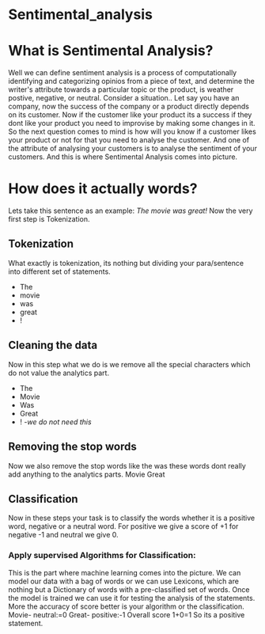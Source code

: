 # Sentimental_analysis
# What is Sentimental Analysis?
 Well we can define sentiment analysis is a process of computationally identifying and categorizing opinios from a piece of text, and determine the writer's attribute towards a particular topic or the product, is weather postive, negative, or neutral.
  Consider a situation..
 Let say you have an company, now the success of the company or a product directly depends on its customer. Now if the customer like your product its  a success if they dont like your product you need to improvise by making some changes in it. 
 So the next question comes to mind is how will you know if a customer likes your product or not for that you need to analyse the customer.  And one of the attribute of analysing your customers is to analyse the sentiment of your customers. 
And this is where Sentimental Analysis comes into picture.
# How does it actually words?
Lets take this sentence as an example:
*The movie was great!*
Now the very first step is Tokenization.
## Tokenization
What exactly is tokenization, its nothing but dividing your para/sentence into different set of statements.
 - The 
 - movie
 - was
 - great
 - !   
##  Cleaning the data
Now in this step what we do is we remove all the special characters which do not value the analytics part. 
- The 
- Movie
- Was 
- Great
- ! *-we do not need this* 
## Removing the stop words
Now we also remove the stop words like the was these words dont really add anything to the analytics parts.
Movie
Great
## Classification 
Now in these steps your task is to classify the words whether it is a positive word, negative or a neutral word. For positive we give a score of +1 for negative -1 and neutral we give 0.
### Apply supervised Algorithms for Classification:
This is the part where machine learning comes into the picture. We can model our data with a bag of words or we can use Lexicons, which are nothing but a Dictionary of words with a pre-classified set of words.
Once the model is trained we can use it for testing the analysis of the statements. More the accuracy of score better is your algorithm or the classification.
 Movie- neutral:=0
Great- positive:-1
 Overall score 1+0=1
So its a positive statement.
